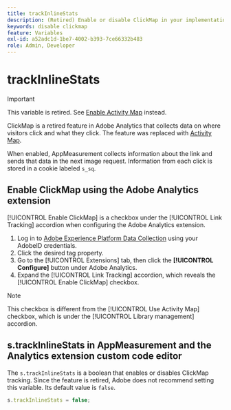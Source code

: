 ```yaml
---
title: trackInlineStats
description: (Retired) Enable or disable ClickMap in your implementation.
keywords: disable clickmap
feature: Variables
exl-id: a52adc1d-1be7-4002-b393-7ce66332b483
role: Admin, Developer
---
```

# trackInlineStats

>[!IMPORTANT]
>
>This variable is retired. See [Enable Activity Map](/help/analyze/activity-map/activitymap-getting-started/activitymap-enable.md) instead.

ClickMap is a retired feature in Adobe Analytics that collects data on where visitors click and what they click. The feature was replaced with [Activity Map](/help/analyze/activity-map/activity-map.md).

When enabled, AppMeasurement collects information about the link and sends that data in the next image request. Information from each click is stored in a cookie labeled `s_sq`.

## Enable ClickMap using the Adobe Analytics extension

[!UICONTROL Enable ClickMap] is a checkbox under the [!UICONTROL Link Tracking] accordion when configuring the Adobe Analytics extension.

1. Log in to [Adobe Experience Platform Data Collection](https://experience.adobe.com/data-collection) using your AdobeID credentials.
2. Click the desired tag property.
3. Go to the [!UICONTROL Extensions] tab, then click the **[!UICONTROL Configure]** button under Adobe Analytics.
4. Expand the [!UICONTROL Link Tracking] accordion, which reveals the [!UICONTROL Enable ClickMap] checkbox.

>[!NOTE]
>
>This checkbox is different from the [!UICONTROL Use Activity Map] checkbox, which is under the [!UICONTROL Library management] accordion.

## s.trackInlineStats in AppMeasurement and the Analytics extension custom code editor

The `s.trackInlineStats` is a boolean that enables or disables ClickMap tracking. Since the feature is retired, Adobe does not recommend setting this variable. Its default value is `false`.

```js
s.trackInlineStats = false;
```
